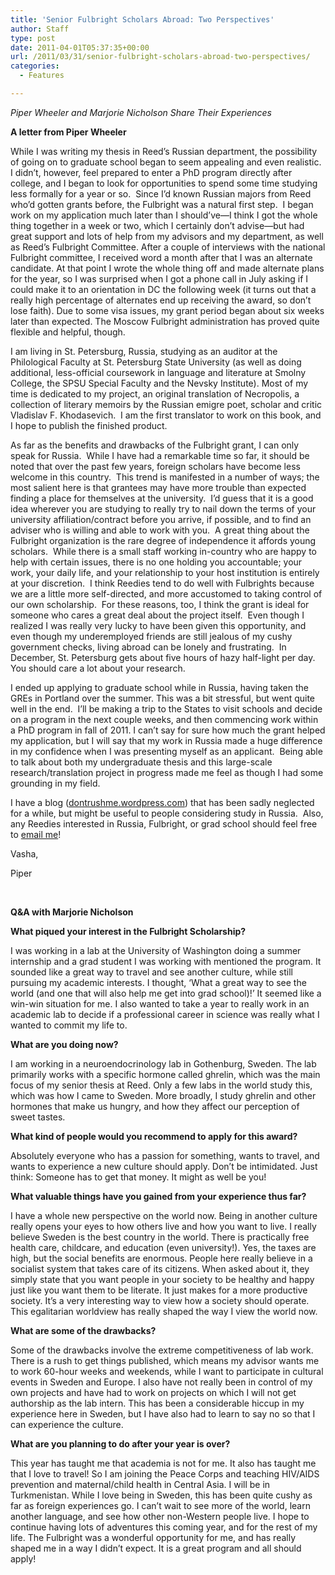 ```yaml
---
title: 'Senior Fulbright Scholars Abroad: Two Perspectives'
author: Staff
type: post
date: 2011-04-01T05:37:35+00:00
url: /2011/03/31/senior-fulbright-scholars-abroad-two-perspectives/
categories:
  - Features

---
```

_Piper Wheeler and Marjorie Nicholson Share Their Experiences_

**A letter from Piper Wheeler**

While I was writing my thesis in Reed’s Russian department, the possibility of going on to graduate school began to seem appealing and even realistic. I didn’t, however, feel prepared to enter a PhD program directly after college, and I began to look for opportunities to spend some time studying less formally for a year or so.  Since I’d known Russian majors from Reed who’d gotten grants before, the Fulbright was a natural first step.  I began work on my application much later than I should’ve—I think I got the whole thing together in a week or two, which I certainly don’t advise—but had great support and lots of help from my advisors and my department, as well as Reed’s Fulbright Committee. After a couple of interviews with the national Fulbright committee, I received word a month after that I was an alternate candidate. At that point I wrote the whole thing off and made alternate plans for the year, so I was surprised when I got a phone call in July asking if I could make it to an orientation in DC the following week (it turns out that a really high percentage of alternates end up receiving the award, so don’t lose faith). Due to some visa issues, my grant period began about six weeks later than expected. The Moscow Fulbright administration has proved quite flexible and helpful, though.

I am living in St. Petersburg, Russia, studying as an auditor at the Philological Faculty at St. Petersburg State University (as well as doing additional, less-official coursework in language and literature at Smolny College, the SPSU Special Faculty and the Nevsky Institute). Most of my time is dedicated to my project, an original translation of Necropolis, a collection of literary memoirs by the Russian emigre poet, scholar and critic Vladislav F. Khodasevich.  I am the first translator to work on this book, and I hope to publish the finished product.

As far as the benefits and drawbacks of the Fulbright grant, I can only speak for Russia.  While I have had a remarkable time so far, it should be noted that over the past few years, foreign scholars have become less welcome in this country.  This trend is manifested in a number of ways; the most salient here is that grantees may have more trouble than expected finding a place for themselves at the university.  I’d guess that it is a good idea wherever you are studying to really try to nail down the terms of your university affiliation/contract before you arrive, if possible, and to find an adviser who is willing and able to work with you.  A great thing about the Fulbright organization is the rare degree of independence it affords young scholars.  While there is a small staff working in-country who are happy to help with certain issues, there is no one holding you accountable; your work, your daily life, and your relationship to your host institution is entirely at your discretion.  I think Reedies tend to do well with Fulbrights because we are a little more self-directed, and more accustomed to taking control of our own scholarship.  For these reasons, too, I think the grant is ideal for someone who cares a great deal about the project itself.  Even though I realized I was really very lucky to have been given this opportunity, and even though my underemployed friends are still jealous of my cushy government checks, living abroad can be lonely and frustrating.  In December, St. Petersburg gets about five hours of hazy half-light per day. You should care a lot about your research.

I ended up applying to graduate school while in Russia, having taken the GREs in Portland over the summer. This was a bit stressful, but went quite well in the end.  I’ll be making a trip to the States to visit schools and decide on a program in the next couple weeks, and then commencing work within a PhD program in fall of 2011. I can’t say for sure how much the grant helped my application, but I will say that my work in Russia made a huge difference in my confidence when I was presenting myself as an applicant.  Being able to talk about both my undergraduate thesis and this large-scale research/translation project in progress made me feel as though I had some grounding in my field.

I have a blog ([dontrushme.wordpress.com][1]) that has been sadly neglected for a while, but might be useful to people considering study in Russia.  Also, any Reedies interested in Russia, Fulbright, or grad school should feel free to [email me][2]!

Vasha,
  
Piper

&nbsp;

**Q&A with Marjorie Nicholson**

**What piqued your interest in the Fulbright Scholarship?**

I was working in a lab at the University of Washington doing a summer internship and a grad student I was working with mentioned the program. It sounded like a great way to travel and see another culture, while still pursuing my academic interests. I thought, ‘What a great way to see the world (and one that will also help me get into grad school)!’ It seemed like a win-win situation for me. I also wanted to take a year to really work in an academic lab to decide if a professional career in science was really what I wanted to commit my life to.

**What are you doing now?**

I am working in a neuroendocrinology lab in Gothenburg, Sweden. The lab primarily works with a specific hormone called ghrelin, which was the main focus of my senior thesis at Reed. Only a few labs in the world study this, which was how I came to Sweden. More broadly, I study ghrelin and other hormones that make us hungry, and how they affect our perception of sweet tastes.

**What kind of people would you recommend to apply for this award?**

Absolutely everyone who has a passion for something, wants to travel, and wants to experience a new culture should apply. Don’t be intimidated. Just think: Someone has to get that money. It might as well be you!

**What valuable things have you gained from your experience thus far?**

I have a whole new perspective on the world now. Being in another culture really opens your eyes to how others live and how you want to live. I really believe Sweden is the best country in the world. There is practically free health care, childcare, and education (even university!). Yes, the taxes are high, but the social benefits are enormous. People here really believe in a socialist system that takes care of its citizens. When asked about it, they simply state that you want people in your society to be healthy and happy just like you want them to be literate. It just makes for a more productive society. It’s a very interesting way to view how a society should operate. This egalitarian worldview has really shaped the way I view the world now.

**What are some of the drawbacks?**

Some of the drawbacks involve the extreme competitiveness of lab work. There is a rush to get things published, which means my advisor wants me to work 60-hour weeks and weekends, while I want to participate in cultural events in Sweden and Europe. I also have not really been in control of my own projects and have had to work on projects on which I will not get authorship as the lab intern. This has been a considerable hiccup in my experience here in Sweden, but I have also had to learn to say no so that I can experience the culture.

**What are you planning to do after your year is over?**

This year has taught me that academia is not for me. It also has taught me that I love to travel! So I am joining the Peace Corps and teaching HIV/AIDS prevention and maternal/child health in Central Asia. I will be in Turkmenistan. While I love being in Sweden, this has been quite cushy as far as foreign experiences go. I can’t wait to see more of the world, learn another language, and see how other non-Western people live. I hope to continue having lots of adventures this coming year, and for the rest of my life. The Fulbright was a wonderful opportunity for me, and has really shaped me in a way I didn’t expect. It is a great program and all should apply!

 [1]: http://dontrushme.wordpress.com
 [2]: mailto:&#x70;&#x6d;&#x63;&#x77;&#x68;&#x65;&#x65;&#x6c;&#x65;&#x72;&#x40;&#x67;&#x6d;&#x61;&#x69;&#x6c;&#x2e;&#x63;&#x6f;&#x6d;